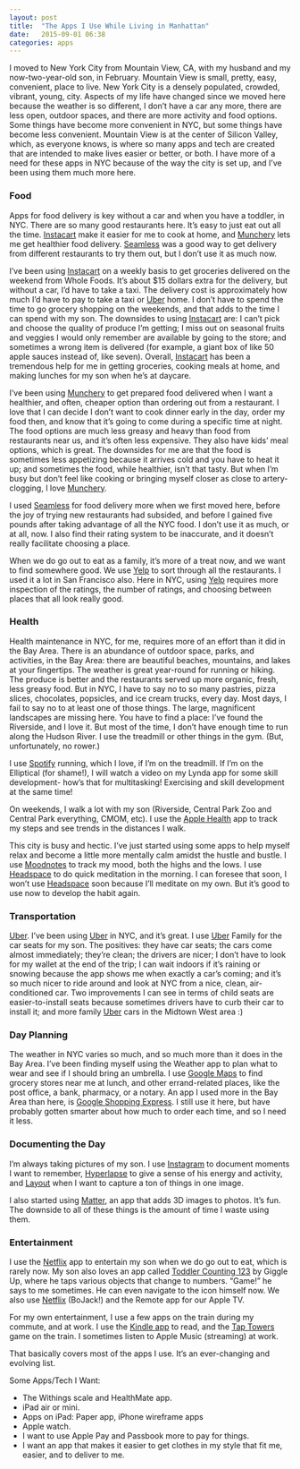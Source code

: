 ```yaml
---
layout: post
title:  "The Apps I Use While Living in Manhattan"
date:   2015-09-01 06:38
categories: apps
---
```


I moved to New York City from Mountain View, CA, with my husband and my now-two-year-old son, in February. Mountain View is small, pretty, easy, convenient, place to live. New York City is a densely populated, crowded, vibrant, young, city. Aspects of my life have changed since we moved here because the weather is so different, I don’t have a car any more, there are less open, outdoor spaces, and there are more activity and food options. Some things have become more convenient in NYC, but some things have become less convenient. Mountain View is at the center of Silicon Valley, which, as everyone knows, is where so many apps and tech are created that are intended to make lives easier or better, or both. I have more of a need for these apps in NYC because of the way the city is set up, and I’ve been using them much more here. 

### Food
Apps for food delivery is key without a car and when you have a toddler, in NYC. There are so many good restaurants here. It’s easy to just eat out all the time. [Instacart](https://www.instacart.com/) make it easier for me to cook at home, and [Munchery](https://www.munchery.com//) lets me get healthier food delivery. [Seamless](https://www.seamless.com/) was a good way to get delivery from different restaurants to try them out, but I don’t use it as much now. 

I’ve been using [Instacart](https://www.instacart.com/) on a weekly basis to get groceries delivered on the weekend from Whole Foods. It’s about $15 dollars extra for the delivery, but without a car, I’d have to take a taxi. The delivery cost is approximately how much I’d have to pay to take a taxi or [Uber](https://www.uber.com/) home. I don’t have to spend the time to go grocery shopping on the weekends, and that adds to the time I can spend with my son. The downsides to using [Instacart](https://www.instacart.com/) are: I can’t pick and choose the quality of produce I’m getting; I miss out on seasonal fruits and veggies I would only remember are available by going to the store; and sometimes a wrong item is delivered (for example, a giant box of like 50  apple sauces instead of, like seven).  Overall, [Instacart](https://www.instacart.com/) has been a tremendous help for me in getting groceries, cooking meals at home, and making lunches for my son when he’s at daycare. 

I’ve been using [Munchery](https://www.munchery.com//) to get prepared food delivered when I want a healthier, and often, cheaper option than ordering out from a restaurant. I love that I can decide I don’t want to cook dinner early in the day, order my food then, and know that it’s going to come during a specific time at night. The food options are much less greasy and heavy than food from restaurants near us, and it’s often less expensive. They also have kids’ meal options, which is great. The downsides for me are that the food is sometimes less appetizing because it arrives cold and you have to heat it up; and sometimes the food, while healthier, isn’t that tasty. But when I’m busy but don’t feel like cooking or bringing myself closer as close to artery-clogging, I love [Munchery](https://www.munchery.com//). 

I used [Seamless](https://www.seamless.com/) for food delivery more when we first moved here, before the joy of trying new restaurants had subsided, and before I gained five pounds after taking advantage of all the NYC food. I don’t use  it as much, or at all, now. I also find their rating system to be inaccurate, and it doesn’t really facilitate choosing a place.

When we do go out to eat as a family, it’s more of a treat now, and we want to find somewhere good. We use [Yelp](http://www.yelp.com) to sort through all the restaurants. I used it a lot in San Francisco also. Here in NYC, using [Yelp](http://www.yelp.com) requires more inspection of the ratings, the number of ratings, and choosing between places that all look really good. 

### Health
Health maintenance in NYC, for me, requires more of an effort than it did in the Bay Area. There is an abundance of outdoor space, parks, and activities, in the Bay Area: there are beautiful beaches, mountains, and lakes at your fingertips. The weather is great year-round for running or hiking. The produce is better and the restaurants served up more organic, fresh, less greasy food. But in NYC, I have to say no to so many pastries, pizza slices, chocolates, popsicles, and ice cream trucks, every day. Most days, I fail to say no to at least one of those things. The large, magnificent landscapes are missing here. You have to find a place: I’ve found the Riverside, and I love it. But most of the time, I don’t have enough time to run along the Hudson River. I use the treadmill or other things in the gym. (But, unfortunately, no rower.) 

I use [Spotify](https://www.spotify.com/) running, which I love, if I’m on the treadmill. If I’m on the Elliptical (for shame!), I will watch a video on my Lynda app for some skill development- how’s that for multitasking! Exercising and skill development at the same time!

On weekends, I walk a lot with my son (Riverside, Central Park Zoo and Central Park everything, CMOM, etc). I use the [Apple Health](https://support.apple.com/en-us/HT203037) app to track my steps and see trends in the distances I walk. 

This city is busy and hectic. I’ve just started using some apps to help myself relax and become a little more mentally calm amidst the hustle and bustle. I use [Moodnotes](http://www.moodnotes.thriveport.com/) to track my mood, both the highs and the lows. I use [Headspace](https://www.headspace.com/) to do quick meditation in the morning. I can foresee that soon, I won’t use [Headspace](https://www.headspace.com/) soon because I’ll meditate on my own. But it’s good to use now to develop the habit again. 

### Transportation
[Uber](https://www.uber.com/). I’ve been using [Uber](https://www.uber.com/) in NYC, and it’s great. I use [Uber](https://www.uber.com/) Family for the car seats for my son. The positives: they have car seats; the cars come almost immediately; they’re clean; the drivers are nicer; I don’t have to look for my wallet at the end of the trip; I can wait indoors if it’s raining or snowing because the app shows me when exactly a car’s coming; and it’s so much nicer to ride around and look at NYC from a nice, clean, air-conditioned car. Two improvements I can see in terms of child seats are easier-to-install seats because sometimes drivers have to curb their car to install it; and more family [Uber](https://www.uber.com/) cars in the Midtown West area :) 

### Day Planning
The weather in NYC varies so much, and so much more than it does in the Bay Area. I’ve been finding myself using the Weather app to plan what to wear and see if I should bring an umbrella. I use [Google Maps](https://www.google.com/maps) to find grocery stores near me at lunch, and other errand-related places, like the post office, a bank, pharmacy, or a notary. An app I used more in the Bay Area than here, is [Google Shopping Express](https://www.google.com/express/). I still use it here, but have probably gotten smarter about how much to order each time, and so I need it less. 


### Documenting the Day
I’m always taking pictures of my son. I use [Instagram](https://www.instagram.com/) to document moments I want to remember, [Hyperlapse](https://itunes.apple.com/us/app/hyperlapse-from-instagram/id740146917?mt=8) to give a sense of his energy and activity, and [Layout](https://itunes.apple.com/us/app/layout-from-instagram/id967351793?mt=8) when I want to capture a ton of things in one image. 

I also started using [Matter](http://www.matterapp.co/), an app that adds 3D images to photos. It’s fun. The downside to all of these things is the amount of time I waste using them. 

### Entertainment
I use the [Netflix](https://www.netflix.com/) app to entertain my son when we do go out to eat, which is rarely now. My son also loves an app called [Toddler Counting 123](http://www.giggleup.com/toddler-counting-123/) by Giggle Up, where he taps various objects that change to numbers. “Game!” he says to me sometimes. He can even navigate to the icon himself now. We also use [Netflix](https://www.netflix.com/) (BoJack!) and the Remote app for our Apple TV. 

For my own entertainment, I use a few apps on the train during my commute, and at work. I use the [Kindle app](https://www.itunes.apple.com/us/app/kindle-read-books-ebooks-magazines/id302584613?mt=8) to read, and the [Tap Towers](https://www.itunes.apple.com/us/app/tap-towers/id490309734?mt=8) game on the train. I sometimes listen to Apple Music (streaming) at work. 

That basically covers most of the apps I use. It’s an ever-changing and evolving list. 

Some Apps/Tech I Want: 
* The Withings scale and HealthMate app. 
* iPad air or mini. 
* Apps on iPad: Paper app, iPhone wireframe apps
* Apple watch. 
* I want to use Apple Pay and Passbook more to pay for things. 
* I want an app that makes it easier to get clothes in my style that fit me, easier, and to deliver to me. 

















